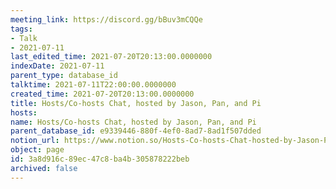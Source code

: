 ```yaml
---
meeting_link: https://discord.gg/bBuv3mCQQe
tags:
- Talk
- 2021-07-11
last_edited_time: 2021-07-20T20:13:00.0000000
indexDate: 2021-07-11
parent_type: database_id
talktime: 2021-07-11T22:00:00.0000000
created_time: 2021-07-20T20:13:00.0000000
title: Hosts/Co-hosts Chat, hosted by Jason, Pan, and Pi
hosts: 
name: Hosts/Co-hosts Chat, hosted by Jason, Pan, and Pi
parent_database_id: e9339446-880f-4ef0-8ad7-8ad1f507dded
notion_url: https://www.notion.so/Hosts-Co-hosts-Chat-hosted-by-Jason-Pan-and-Pi-3a8d916c89ec47c8ba4b305878222beb
object: page
id: 3a8d916c-89ec-47c8-ba4b-305878222beb
archived: false
---
```





